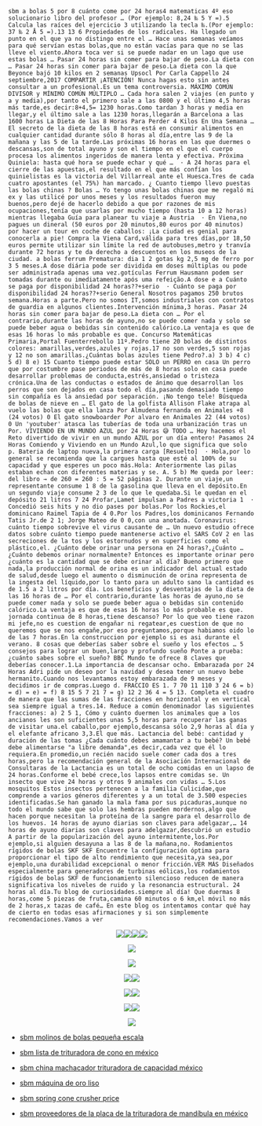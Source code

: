 
```
sbm a bolas 5 por 8 cuánto come por 24 horas4 matematicas 4º eso solucionario libro del profesor … (Por ejemplo: 8,24 ‰ 5 Y =).5 Calcula las raíces del ejercicio 3 utilizando la tecla ‰.(Por ejemplo: 37 ‰ 2 Å 5 =).13 13 6 Propiedades de los radicales. Ha llegado un punto en el que ya no distingo entre el … Hace unas semanas veíamos para qué servían estas bolas,que no están vacías para que no se las lleve el viento.Ahora toca ver si se puede nadar en un lago que use estas bolas … Pasar 24 horas sin comer para bajar de peso.La dieta con … Pasar 24 horas sin comer para bajar de peso.La dieta con la que Beyonce bajó 10 kilos en 2 semanas Upsocl Por Carla Cappello 24 septiembre,2017 COMPARTIR ¡ATENCIÓN! Nunca hagas esto sin antes consultar a un profesional.Es un tema controversia. MÁXIMO COMÚN DIVISOR y MÍNIMO COMÚN MÚLTIPLO … Cada hora salen 2 viajes (en punto y a y media),por tanto el primero sale a las 0800 y el último 4,5 horas más tarde,es decir:8+4,5= 1230 horas.Como tardan 3 horas y media en llegar,y el último sale a las 1230 horas,llegarán a Barcelona a las 1600 horas La Dieta de las 8 Horas Para Perder 4 Kilos En Una Semana … El secreto de la dieta de las 8 horas está en consumir alimentos en cualquier cantidad durante sólo 8 horas al día,entre las 9 de la mañana y las 5 de la tarde.Las próximas 16 horas en las que duermes o descansas,son de total ayuno y son el tiempo en el que el cuerpo procesa los alimentos ingeridos de manera lenta y efectiva. Próxima Quiniela: hasta qué hora se puede echar y qué …  · A 24 horas para el cierre de las apuestas,el resultado en el que más confían los quinielistas es la victoria del Villarreal ante el Huesca.Tres de cada cuatro apostantes (el 75%) han marcado. ¿ Cuanto tiempo llevo puestas las bolas chinas ? Bolas … Yo tengo unas bolas chinas que me regaló mi ex y las utilicé por unos meses y los resultados fueron muy buenos,pero dejé de hacerlo debido a que por razones de mis ocupaciones,tenía que usarlas por mucho tiempo (hasta 10 a 12 horas) mientras llegaba Guía para planear tu viaje a Austria  · En Viena,no pagues un dineral (50 euros por 20 minutos,80 euros por 40 minutos) por hacer un tour en coche de caballos: ¡La ciudad es genial para conocerla a pie! Compra la Viena Card,válida para tres días,por 18,50 euros permite utilizar sin límite la red de autobuses,metro y tranvía durante 72 horas y te da derecho a descuentos en los museos de la ciudad. a bolas ferrum Prematura: dia 1 2 gotas kg 2,5 mg de ferro por 3 5 meses.A dose diária pode ser dividida em doses múltiplas ou pode ser administrada apenas uma vez.gotículas Ferrum Hausmann podem ser tomadas durante ou imediatamente após uma refeição.A dose e a Cuánto se paga por disponibilidad 24 horas??+serio  · Cuánto se paga por disponibilidad 24 horas??+serio General Nosotros pagamos 250 brutos semana.Horas a parte.Pero no somos IT,somos industriales con contratos de guardia en algunos clientes.Intervención mínima,3 horas. Pasar 24 horas sin comer para bajar de peso.La dieta con … Por el contrario,durante las horas de ayuno,no se puede comer nada y solo se puede beber agua o bebidas sin contenido calórico.La ventaja es que de esas 16 horas lo más probable es que. Concurso Matemáticas Primaria,Portal Fuenterrebollo 11º.Pedro tiene 20 bolas de distintos colores: amarillas,verdes,azules y rojas.17 no son verdes,5 son rojas y 12 no son amarillas.¿Cuántas bolas azules tiene Pedro?.a) 3 b) 4 c) 5 d) 8 e) 15 Cuanto tiempo puede estar SOLO un PERRO en casa Un perro que por costumbre pase periodos de más de 8 horas solo en casa puede desarrollar problemas de conducta,estrés,ansiedad o tristeza crónica.Una de las conductas o estados de ánimo que desarrollan los perros que son dejados en casa todo el día,pasando demasiado tiempo sin compañía es la ansiedad por separación. ¡No tengo tele! Búsqueda de bolas de nieve en … El gato de la golfista Allison Flake atrapa al vuelo las bolas que ella lanza Por Almudena fernanda en Animales +8 (24 votos) 0 El gato snowboarder Por alvaro en Animales 22 (44 votos) 0 Un 'youtuber' atasca las tuberías de toda una urbanización tras un Por. VIVIENDO EN UN MUNDO AZUL por 24 Horas 😅 TODO … Hoy hacemos el Reto divertido de vivir en un mundo AZUL por un día entero! Pasamos 24 Horas Comiendo y Viviendo en un Mundo Azul,lo que significa que solo p. Bateria de laptop nueva,la primera carga [Resuelto]  · Hola,por lo general se recomienda que la cargues hasta que esté al 100% de su capacidad y que esperes un poco más.Hola: Anteriormente las pilas estaban echan con diferentes materias y se. A. 5 b) Me queda por leer: del libro → de 260 = 260 : 5 = 52 páginas 2. Durante un viaje,un representante consume 1 8 de la gasolina que lleva en el depósito.En un segundo viaje consume 2 3 de lo que le quedaba.Si le quedan en el depósito 21 litros 7 24 Profar,Lamet impulsan a Padres a victoria 1  · Concedió seis hits y no dio pases por bolas.Por los Rockies,el dominicano Raimel Tapia de 4 0.Por los Padres,los dominicanos Fernando Tatis Jr.de 2 1; Jorge Mateo de 0 0,con una anotada. Coronavirus: cuánto tiempo sobrevive el virus causante de … Un nuevo estudio ofrece datos sobre cuánto tiempo puede mantenerse activo el SARS CoV 2 en las secreciones de la tos y los estornudos y en superficies como el plástico,el. ¿Cuánto debe orinar una persona en 24 horas?,¿Cuánto … ¿Cuánto debemos orinar normalmente? Entonces es importante orinar pero ¿cuánto es la cantidad que se debe orinar al día? Bueno primero que nada,la producción normal de orina es un indicador del actual estado de salud,desde luego el aumento o disminución de orina representa de la ingesta del líquido,por lo tanto para un adulto sano la cantidad es de 1.5 a 2 litros por día. Los beneficios y desventajas de la dieta de las 16 horas de … Por el contrario,durante las horas de ayuno,no se puede comer nada y solo se puede beber agua o bebidas sin contenido calórico.La ventaja es que de esas 16 horas lo más probable es que. jornada continua de 8 horas,tiene descanso? Por lo que veo tiene razon mi jefe,no es cuestion de engañar ni regatear,es cuestion de que no queremos que se nos engañe,por eso preguntamos,porque habiamos oido lo de las 7 horas.En la construccion por ejemplo si es asi durante el verano. 8 cosas que deberías saber sobre el sueño y los efectos … 5 consejos para lograr un buen,largo y profundo sueño Ponte a prueba: ¿cuánto sabes sobre el sueño? BBC Mundo te ofrece 8 claves que deberías conocer.1.La importancia de descansar ocho. Embarazada por 24 Horas Adri pide un deseo por la navidad y desea tener un nuevo bebe hermanito.Cuando nos levantamos estoy embarazada de 9 meses y decidimos ir de compras.Luego d. FRACCIO ES 1. 7 70 11 110 3 24 6 = b) = d) = e) = f) 8 15 5 7 21 7 = g) 12 2 36 4 = 5 13. Completa el cuadro de manera que las sumas de las fracciones en horizontal y en vertical sea siempre igual a tres.14. Reduce a común denominador las siguientes fracciones: a) 2 5 1, Cómo y cuánto duermen los animales que a los ancianos les son suficientes unas 5,5 horas para recuperar las ganas de visitar una.el caballo,por ejemplo,descansa sólo 2,9 horas al día y el elefante africano 3,3.El que más. Lactancia del bebé: cantidad y duración de las tomas ¿Cada cuánto debes amamantar a tu bebé? Un bebé debe alimentarse "a libre demanda",es decir,cada vez que él lo requiera.En promedio,un recién nacido suele comer cada dos a tres horas,pero la recomendación general de la Asociación Internacional de Consultaras de la Lactancia es un total de ocho comidas en un lapso de 24 horas.Conforme el bebé crece,los lapsos entre comidas se. Un insecto que vive 24 horas y otros 9 animales con vidas … 5.Los mosquitos Estos insectos pertenecen a la familia Culicidae,que comprende a varios géneros diferentes y a un total de 3.500 especies identificadas.Se han ganado la mala fama por sus picaduras,aunque no todo el mundo sabe que solo las hembras pueden mordernos,algo que hacen porque necesitan la proteína de la sangre para el desarrollo de los huevos. 14 horas de ayuno diarias son claves para adelgazar,… 14 horas de ayuno diarias son claves para adelgazar,descubrió un estudio A partir de la popularización del ayuno intermitente,los.Por ejemplo,si alguien desayuna a las 8 de la mañana,no. Rodamientos rígidos de bolas SKF SKF Encuentre la configuración óptima para proporcionar el tipo de alto rendimiento que necesita,ya sea,por ejemplo,una durabilidad excepcional o menor fricción.VER MÁS Diseñados especialmente para generadores de turbinas eólicas,los rodamientos rígidos de bolas SKF de funcionamiento silencioso reducen de manera significativa los niveles de ruido y la resonancia estructural. 24 horas al día.Tu blog de curiosidades.siempre al día! Que duermas 8 horas,come 5 piezas de fruta,camina 60 minutos o 6 km,el móvil no más de 2 horas,x tazas de café… En este blog os intentamos contar qué hay de cierto en todas esas afirmaciones y si son simplemente recomendaciones.Vamos a ver 
```

<div align="center">

<a href="https://es-mill.shibang-china.com/github&k=sbm+a+bolas+5+por+8+cu%C3%A1nto+come+por+24+horas"><img src="https://static.shibang-china.com/es/mill/index.jpg"></a><a href="https://es-mill.shibang-china.com/materials.htmlgithub&k=sbm+a+bolas+5+por+8+cu%C3%A1nto+come+por+24+horas"><img src="https://static.shibang-china.com/es/mill/materials.jpg"></a><a href="https://es-mill.shibang-china.com/about.htmlgithub&k=sbm+a+bolas+5+por+8+cu%C3%A1nto+come+por+24+horas"><img src="https://static.shibang-china.com/es/mill/about.jpg"></a><a href="https://es-mill.shibang-china.com/contact.htmlgithub&k=sbm+a+bolas+5+por+8+cu%C3%A1nto+come+por+24+horas"><img src="https://static.shibang-china.com/es/mill/contact.jpg"></a>

<a href="https://es-mill.shibang-china.com/github&k=sbm+a+bolas+5+por+8+cu%C3%A1nto+come+por+24+horas"><img src="https://static.shibang-china.com/es/mill/banner.jpg"></a>

<a href="https://swt.shibang-china.com/github&k=sbm+a+bolas+5+por+8+cu%C3%A1nto+come+por+24+horas"><img src="https://static.shibang-china.com/es/mill/chat.jpg"></a>

<a href="https://es-mill.shibang-china.com/products/vertical-roller-mill.htmlgithub&k=sbm+a+bolas+5+por+8+cu%C3%A1nto+come+por+24+horas"><img src="https://static.shibang-china.com/es/mill/vertical.jpg"></a><a href="https://es-mill.shibang-china.com/products/raymond-mill.htmlgithub&k=sbm+a+bolas+5+por+8+cu%C3%A1nto+come+por+24+horas"><img src="https://static.shibang-china.com/es/mill/raymond.jpg"></a>

<a href="https://es-mill.shibang-china.com/products/ultrafine-grinding-mill.htmlgithub&k=sbm+a+bolas+5+por+8+cu%C3%A1nto+come+por+24+horas"><img src="https://static.shibang-china.com/es/mill/ultrafine.jpg"></a><a href="https://es-mill.shibang-china.com/products/trapezium-grinding-mill.htmlgithub&k=sbm+a+bolas+5+por+8+cu%C3%A1nto+come+por+24+horas"><img src="https://static.shibang-china.com/es/mill/trapezium.jpg"></a>

<a href="https://es-mill.shibang-china.com/products/ball-mill.htmlgithub&k=sbm+a+bolas+5+por+8+cu%C3%A1nto+come+por+24+horas"><img src="https://static.shibang-china.com/es/mill/ball.jpg"></a><a href="https://es-mill.shibang-china.com/products/hammer-mill.htmlgithub&k=sbm+a+bolas+5+por+8+cu%C3%A1nto+come+por+24+horas"><img src="https://static.shibang-china.com/es/mill/hammer.jpg"></a>

<a href="https://swt.shibang-china.com/github&k=sbm+a+bolas+5+por+8+cu%C3%A1nto+come+por+24+horas"><img src="https://static.shibang-china.com/es/mill/case.jpg"></a>

</div>


* [sbm molinos de bolas pequeña escala](sbm%20molinos%20de%20bolas%20peque%C3%B1a%20escala.md)

* [sbm lista de trituradora de cono en méxico](sbm%20lista%20de%20trituradora%20de%20cono%20en%20m%C3%A9xico.md)

* [sbm china machacador trituradora de capacidad méxico](sbm%20china%20machacador%20trituradora%20de%20capacidad%20m%C3%A9xico.md)

* [sbm máquina de oro liso](sbm%20m%C3%A1quina%20de%20oro%20liso.md)

* [sbm spring cone crusher price](sbm%20spring%20cone%20crusher%20price.md)

* [sbm proveedores de la placa de la trituradora de mandíbula en méxico](sbm%20proveedores%20de%20la%20placa%20de%20la%20trituradora%20de%20mand%C3%ADbula%20en%20m%C3%A9xico.md)